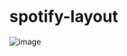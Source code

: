 # spotify-layout
![image](https://user-images.githubusercontent.com/100946417/158024469-00b1283e-9a58-499c-831e-07bce7b0eae6.png)
